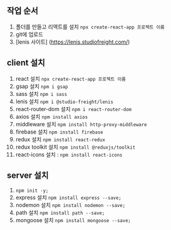 ## 작업 순서
1. 폴더를 만들고 리액트를 설치 `npx create-react-app 프로젝트 이름`
2. git에 업로드
3. [lenis 사이트] (https://lenis.studiofreight.com/)

## client 설치
1. react 설치 `npx create-react-app 프로젝트 이름`
2. gsap 설치 `npm i gsap`
3. sass 설치 `npm i sass`
4. lenis 설치 `npm i @studio-freight/lenis`
5. react-router-dom 설치 `npm i react-router-dom`
6. axios 설치 `npm install axios`
7. middleware 설치 `npm install http-proxy-middleware`
8. firebase 설치 `npm install firebase`
9. redux 설치 `npm install react-redux`
10. redux toolkit 설치 `npm install @reduxjs/toolkit`
11. react-icons 설치 : `npm install react-icons`

## server 설치
1. `npm init -y;`
2. express 설치 `npm install express --save;`
3. nodemon 설치 `npm install nodemon --save;`
4. path 설치 `npm install path --save;`
5. mongoose 설치 `npm install mongoose --save;`